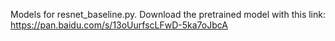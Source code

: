 Models for resnet_baseline.py.
Download the pretrained model with this link:
https://pan.baidu.com/s/13oUurfscLFwD-5ka7oJbcA
